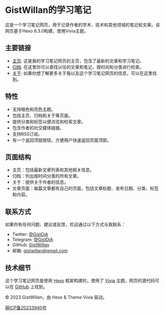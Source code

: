 # GistWillan的学习笔记

这是一个学习笔记网页，用于记录作者的学术、技术和其他领域的笔记和文章。该网页基于Hexo 6.3.0构建，使用Vivia主题。

## 主要链接

- [主页](https://willamstudy.pages.dev/index.html): 这是我的学习笔记网页的主页，包含了最新的文章和学习笔记。
- [归档](https://willamstudy.pages.dev/archives): 在这里你可以查找以往的文章和笔记，按时间和分类进行检索。
- [关于](https://willamstudy.pages.dev/about): 如果你想了解更多关于我以及这个学习笔记网页的信息，可以在这里找到。

## 特性

- 支持暗色和亮色主题。
- 包括主页、归档和关于等页面。
- 提供分类和标签以便浏览和检索文章。
- 包含作者的社交媒体链接。
- 支持RSS订阅。
- 有一个返回顶部按钮，方便用户快速返回页面顶部。

## 页面结构

- 主页：包括最新文章列表和其他相关信息。
- 归档：列出按时间分类的所有文章。
- 关于：提供关于作者的信息。
- 文章页面：每篇文章都有自己的页面，包括文章标题、发布日期、分类、标签和内容。

## 联系方式

如果你有任何问题、建议或反馈，欢迎通过以下方式与我联系：

- Twitter: [@GistDiA](https://twitter.com/GistDiA)
- Telegram: [@GistDiA](https://t.me/GistDiA)
- GitHub: [GistWillan](https://github.com/GistWillan)
- 邮箱: gistwillan@gmail.com

## 技术细节

这个学习笔记网页是使用 [Hexo](https://hexo.io/) 框架构建的，使用了 [Vivia](https://github.com/saicaca/hexo-theme-vivia) 主题。网页的源代码可以在 [GitHub](https://github.com/GistWillan) 上找到。

&copy; 2023 GistWillan，由 Hexo & Theme Vivia 驱动。

[萌ICP备20233940号](https://icp.gov.moe/?keyword=20233940)

